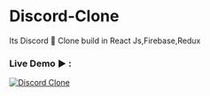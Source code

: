 # Discord-Clone
Its Discord 💬 Clone build in React Js,Firebase,Redux

### Live Demo ▶️️ :

[![Discord Clone](http://img.youtube.com/vi/Ao8Mo9VZWQI/0.jpg)](http://www.youtube.com/watch?v=Ao8Mo9VZWQI "Discord Clone")
